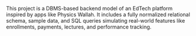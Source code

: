 This project is a DBMS-based backend model of an EdTech platform inspired by apps like Physics Wallah. It includes a fully normalized relational schema, sample data, and SQL queries simulating real-world features like enrollments, payments, lectures, and performance tracking.
